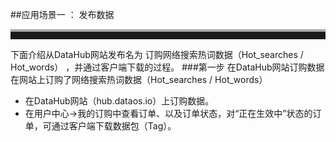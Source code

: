 ##应用场景一 ： 发布数据
<br>
<hr style=" height:12px;border:none;border-top:4px solid #A9A9A9;" /> 
下面介绍从DataHub网站发布名为
订购网络搜索热词数据（Hot_searches / Hot_words） ，并通过客户端下载的过程。
###第一步 在DataHub网站订购数据
在网站上订购了网络搜索热词数据（Hot_searches / Hot_words）  

* 在DataHub网站（hub.dataos.io）上订购数据。
* 在用户中心->我的订购中查看订单、以及订单状态，对“正在生效中”状态的订单，可通过客户端下载数据包（Tag）。   
